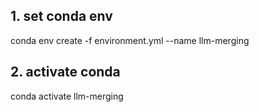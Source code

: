 ## 1. set conda env
conda env create -f environment.yml --name llm-merging

## 2. activate conda
conda activate llm-merging
